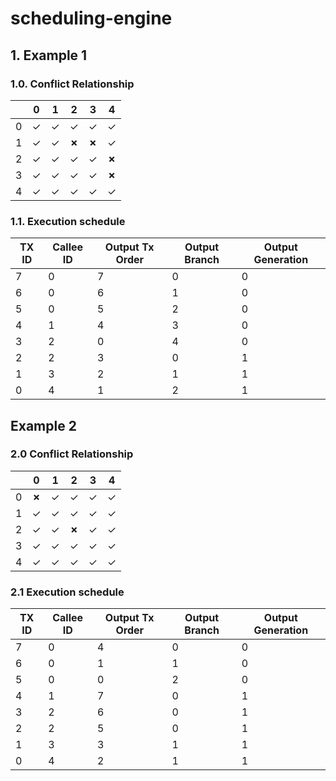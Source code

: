 # scheduling-engine

## 1. **Example 1**

### 1.0. Conflict Relationship
|   | 0 | 1 | 2 | 3 | 4 |
|---|---|---|---|---|---|
| 0 | &check; | &check; | &check;  | &check;  | &check;  |
| 1 | &check; | &check; | **&cross;**  | **&cross;**  | &check;  |
| 2 | &check; | &check; | &check;  | &check;  | **&cross;**  |
| 3 | &check; | &check; | &check;  | &check;  | **&cross;**  |
| 4 | &check; | &check; | &check;  | &check;  | &check;  |


### 1.1. Execution schedule
| TX ID  | Callee ID  | Output Tx Order  | Output Branch | Output Generation|
|---|---|---|---|---|
|  7  |  0  | 7 | 0 | 0  |
|  6  |  0  | 6 | 1 | 0  |
|  5  |  0  | 5 | 2 | 0  | 
|  4  |  1  | 4 | 3 | 0  | 
|  3  |  2  | 0 | 4 | 0  | 
|  2  |  2  | 3 | 0 | 1  |
|  1  |  3  | 2 | 1 | 1  |  
|  0  |  4  | 1 | 2 | 1  |  



## **Example 2**

### 2.0 Conflict Relationship

|   | 0 | 1 | 2 | 3 | 4 |
|---|---|---|---|---|---|
| 0 | **&cross;** | &check; | &check;  | &check;  | &check;  |
| 1 | &check; | &check; | &check;  | &check;  | &check;  |
| 2 | &check; | &check; | **&cross;**  | &check;  | &check;  |
| 3 | &check; | &check; | &check;  | &check;  | &check;  |
| 4 | &check; | &check; | &check;  | &check;  | &check;  |


### 2.1 Execution schedule
| TX ID  | Callee ID  | Output Tx Order  | Output Branch | Output Generation|
|---|---|---|---|---|
|  7  |  0  | 4 | 0 | 0  |
|  6  |  0  | 1 | 1 | 0  |
|  5  |  0  | 0 | 2 | 0  | 
|  4  |  1  | 7 | 0 | 1  | 
|  3  |  2  | 6 | 0 | 1  | 
|  2  |  2  | 5 | 0 | 1  |
|  1  |  3  | 3 | 1 | 1  |  
|  0  |  4  | 2 | 1 | 1  |  
